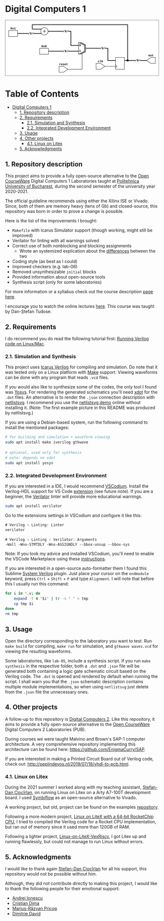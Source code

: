 # Digital Computers 1

![sch](resources/non-blocking/res/counter.svg#center "Counter module, synthesized and rendered")

Table of Contents
=================

* [Digital Computers 1](#digital-computers-1)
   * [1. Repository description](#1-repository-description)
   * [2. Requirements](#2-requirements)
      * [2.1. Simulation and Synthesis](#21-simulation-and-synthesis)
      * [2.2. Integrated Development Environment](#22-integrated-development-environment)
   * [3. Usage](#3-usage)
   * [4. Other projects](#4-other-projects)
      * [4.1. Linux on Litex](#41-linux-on-litex)
   * [5. Acknowledgments](#5-acknowledgments)

## 1. Repository description

This project aims to provide a fully open-source alternative to the
[Open CourseWare](https://ocw.cs.pub.ro/courses/cn1) Digital Computers 1
Laboratories taught at [Politehnica University of Bucharest](https://upb.ro),
during the second semester of the university year 2020-2021.

The official guideline recommends using either the Xilinx ISE or Vivado. Since,
both of them are memory heavy (tens of Gb) and closed-source, this repository
was born in order to prove a change is possible.

Here is the list of the improvements I brought:

- `Makefile` with Icarus Simulator support (though working, might still be
   improved)
- Verilator for linting with all warnings solved
- Correct use of both nonblocking and blocking assignments
    - Wrote an systemized explication about the
    [differences](resources/non-blocking) between the two
- Coding style (as best as I could)
- Improved checkers (e.g. lab-06)
- Removed unsynthesizable `initial` blocks
- Provided information about open-source tools
- Synthesis script (only for some laboratories)

For more information or a syllabus check out the course description
[page here](https://cs.pub.ro/index.php/education/courses/59-under/an2under/116-digital-computers-1).

I encourage you to watch the online lectures
[here](https://www.youtube.com/watch?v=Tr0AdbBRbuk&list=PLwhXkdjzBNZ90g0O0HGMpPg20STiba9Gg).
This course was taught by Dan-Ștefan Tudose.

## 2. Requirements

I do recommend you do read the following tutorial first:
[Running Verilog code on Linux/Mac](https://medium.com/macoclock/running-verilog-code-on-linux-mac-3b06ddcccc55).

### 2.1. Simulation and Synthesis

This project uses [Icarus Verilog](http://iverilog.icarus.com/) for compiling
and simulation. Do note that it was tested only on a Linux platform with
[Make](https://www.gnu.org/software/make/) support. Viewing waveforms can be
done with any program that reads `.vcd` files.

If you would also like to synthesize some of the codes, the only tool I found
was [Yosys](http://www.clifford.at/yosys/). For rendering the generated
schematics you'll need [xdot](https://github.com/jrfonseca/xdot.py) for the
`.dot` files. An alternative is to render the `.json` connection description
with [netlistsvg](https://github.com/nturley/netlistsvg). I recommend you use
the [netlistsvg demo](https://neilturley.dev/netlistsvg/) online without
installing it. (Note: The first example picture in this README was produced by
netlistsvg.)

If you are using a Debian-based system, run the following command to install
the mentioned packages:

```bash
# for building and simulation + waveform viewing
sudo apt install make iverilog gtkwave

# optional, used only for synthesis
# note: depends on xdot
sudo apt install yosys
```

### 2.2. Integrated Development Environment

If you are interested in a IDE, I would recommend
[VSCodium](https://vscodium.com/). Install the Verilog-HDL support for VS Code
[extension](https://github.com/mshr-h/vscode-verilog-hdl-support) (see future
note).
If you are a beginner, the [Verilator](https://www.veripool.org/verilator/) 
linter will provide more educational warnings.

```bash
sudo apt install verilator
```

Go to the extensions settings in VSCodium and configure it like this:

```
# Verilog › Linting: Linter
verilator

# Verilog › Linting › Verilator: Arguments
-Wall -Wno-STMTDLY -Wno-ASSIGNDLY --bbox-unsup --bbox-sys
```

Note: If you took my advice and installed VSCodium, you'll need to enable the VSCode
Marketplace using these
[instructions](https://github.com/VSCodium/vscodium/blob/master/DOCS.md#extensions-marketplace).

If you are interested in a open-source auto-formatter them I found this Sublime
[System Verilog](https://sv-doc.readthedocs.io/) plugin. Just place your cursor
on the `endmodule` keyword, press `Ctrl` + `Shift` + `P` and type `Alignment`. I
will note that before this I usually run this command:

```bash
for i in *.v; do
    expand -t 4 "$i" | tr -s " " > tmp
    cp tmp $i
done
rm tmp
```

## 3. Usage

Open the directory corresponding to the laboratory you want to test. Run
`make build` for compiling, `make run` for simulation, and `gtkwave waves.vcd`
for viewing the resulting waveforms.

Some laboratories, like `lab-05`, include a synthesis script. If
you run `make synthesis` in the respective folder, both a `.dot` and `.json`
file will be generated both containing a logic gate schematic circuit based on
the Verilog code. The `.dot` is opened and rendered by default when running the
script. I shall warn you that the `.json` schematic description contains
multiple module implementations, so when using `netlistsvg` just delete from
the `.json` file the unnecessary ones.

## 4. Other projects

A follow-up to this repository is
[Digital Computers 2](https://github.com/mateibarbu19/digital-computers-2).
Like this repository, it aims to provide a fully open-source alternative to the
[Open CourseWare](https://ocw.cs.pub.ro/courses/cn2) Digital Computers 2
Laboratories (PUB).

During courses we were taught Malvino and Brown's SAP-1 computer architecture.
A very comprehensive repository implementing this architecture can be found
here: <https://github.com/EnigmaCurry/SAP>.

If you are interested in making a Printed Circuit Board out of Verilog code,
check out: <http://pepijndevos.nl/2019/07/18/vhdl-to-pcb.html>.

### 4.1. Linux on Litex

During the 2021 summer I worked along with my teaching assistant, 
[Ștefan-Dan Ciocîrlan](https://github.com/sdcioc), on running Linux on Litex
on a Arty A7-100T development board. I used
[Symbiflow](https://symbiflow.github.io/) as an open-source alternative to
Vivado.

A working project, but old, project can be found on the examples
[repository](https://github.com/SymbiFlow/symbiflow-examples/tree/master/xc7/linux_litex_demo).

Following a more modern project,
[Linux on LiteX with a 64-bit RocketChip CPU](https://github.com/litex-hub/linux-on-litex-rocket),
I tried to compiled the Verilog code for a Rocket CPU implementation, but ran
out of memory since it used more than 120GB of RAM.

Following a lighter project,
[Linux-on-LiteX-VexRiscv](https://github.com/litex-hub/linux-on-litex-vexriscv),
I got Litex up and running flawlessly, but could not manage to run Linux
without errors.

## 5. Acknowledgments

I would like to thank again [Ștefan-Dan Ciocîrlan](https://github.com/sdcioc)
for all his support, this repository would not be possible without him.

Although, they did not contribute directly to making this project, I would like
to thank the following people for their emotional support:

- [Andrei Ionescu](https://github.com/Andrei-Info)
- [Cristian Dima](https://github.com/Cartofie)
- [Marius-Răzvan Pricop](https://github.com/RazorBest)
- [Dimitrie David](https://github.com/dimitriedavid/)
